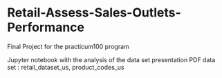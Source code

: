 # Retail-Assess-Sales-Outlets-Performance
Final Project for the practicum100 program

Jupyter notebook with the analysis of the data set 
presentation PDF
data set : retail_dataset_us,  product_codes_us
